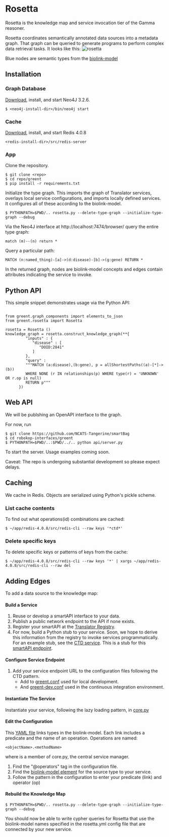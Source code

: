 # Rosetta

Rosetta is the knowledge map and service invocation tier of the Gamma reasoner.

Rosetta coordinates semantically annotated data sources into a metadata graph. That graph can be queried to generate programs to perform complex data retrieval tasks. It looks like this:
![rosetta](https://github.com/NCATS-Gamma/robokop-interfaces/blob/master/rosetta.png)

Blue nodes are semantic types from the [biolink-model](https://biolink.github.io/biolink-model/)

## Installation

### Graph Database
[Download](https://neo4j.com/download/), install, and start Neo4J 3.2.6.
```
$ <neo4j-install-dir>/bin/neo4j start
```
### Cache
[Download](http://download.redis.io/releases/redis-4.0.8.tar.gz), install, and start Redis 4.0.8
```
<redis-install-dir>/src/redis-server
```
### App
Clone the repository.
```
$ git clone <repo>
$ cd repo/greent
$ pip install -r requirements.txt
```
Initialize the type graph. This imports the graph of Translator services, overlays local service configurations, and imports locally defined services. It configures all of these according to the biolink-model.
```
$ PYTHONPATH=$PWD/.. rosetta.py --delete-type-graph --initialize-type-graph --debug
```
Via the Neo4J interface at http://localhost:7474/browser/ query the entire type graph:

```
match (m)--(n) return *
```
Query a particular path:
```
MATCH (n:named_thing)-[a]->(d:disease)-[b]->(g:gene) RETURN *
```
In the returned graph, nodes are biolink-model concepts and edges contain attributes indicating the service to invoke. 

## Python API

This simple snippet demonstrates usage via the Python API:

```

from greent.graph_components import elements_to_json
from greent.rosetta import Rosetta

rosetta = Rosetta ()
knowledge_graph = rosetta.construct_knowledge_graph(**{
         "inputs" : {
            "disease" : [
               "DOID:2841"
            ]
         },            
         "query" :
         """MATCH (a:disease),(b:gene), p = allShortestPaths((a)-[*]->(b))
         WHERE NONE (r IN relationships(p) WHERE type(r) = 'UNKNOWN' OR r.op is null) 
         RETURN p"""
      })
```

## Web API

We will be publshing an OpenAPI interface to the graph. 

For now, run 
```
$ git clone https://github.com/NCATS-Tangerine/smartBag
$ cd robokop-interfaces/greent
$ PYTHONPATH=$PWD/..:$PWD/../.. python api/server.py
```
To start the server. Usage examples coming soon.

Caveat: The repo is undergoing substantial development so please expect delays.

## Caching

We cache in Redis. Objects are serialized using Python's pickle scheme. 

### List cache contents
To find out what operations(id) combinations are cached:
```
$ ~/app/redis-4.0.8/src/redis-cli --raw keys '*ctd*'
```
### Delete specific keys
To delete specific keys or patterns of keys from the cache:
```
$ ~/app/redis-4.0.8/src/redis-cli --raw keys '*' | xargs ~/app/redis-4.0.8/src/redis-cli --raw del
```

## Adding Edges

To add a data source to the knowledge map:

#### Build a Service
1. Reuse or develop a smartAPI interface to your data. 
2. Publish a public network endpoint to the API if none exists.
3. Register your smartAPI at the [Translator Registry](https://github.com/NCATS-Tangerine/translator-api-registry).
4. For now, build a Python stub to your service. Soon, we hope to derive this information from the registry to invoke  services programmatically. For an example stub, see the [CTD service](https://github.com/NCATS-Gamma/robokop-interfaces/blob/master/greent/services/ctd.py). This is a stub for this [smartAPI endpoint](https://ctdapi.renci.org/apidocs/#/default).

#### Configure Service Endpoint
1. Add your service endpoint URL to the configuration files following the CTD pattern.
   * Add to [greent.conf](https://github.com/NCATS-Gamma/robokop-interfaces/blob/master/greent/greent.conf) used for local development.
   * And [greent-dev.conf](https://github.com/NCATS-Gamma/robokop-interfaces/blob/master/greent/greent-dev.conf) used in the continuous integration environment.

#### Instantiate The Service
Instantiate your service, following the lazy loading pattern, in [core.py](https://github.com/NCATS-Gamma/robokop-interfaces/blob/master/greent/core.py)


#### Edit the Configuration
This [YAML file](https://github.com/NCATS-Gamma/robokop-interfaces/blob/master/greent/rosetta.yml) links types in the biolink-model. Each link includes a predicate and the name of an operation.
Operations are named:
```
<objectName>.<methodName>
```
where <objectName> is a member of core.py, the central service manager.
         
1. Find the "@operators" tag in the configuration file.
2. Find the [biolink-model element](https://github.com/NCATS-Gamma/robokop-interfaces/blob/master/greent/conf/biolink-model.yaml) for the source type to your service.
3. Follow the pattern in the configuration to enter your predicate (link) and operator (op)

#### Rebuild the Knowledge Map
```
$ PYTHONPATH=$PWD/.. rosetta.py --delete-type-graph --initialize-type-graph --debug
```

You should now be able to write cypher queries for Rosetta that use the biolink-model names specified in the rosetta.yml config file that are connected by your new service.
